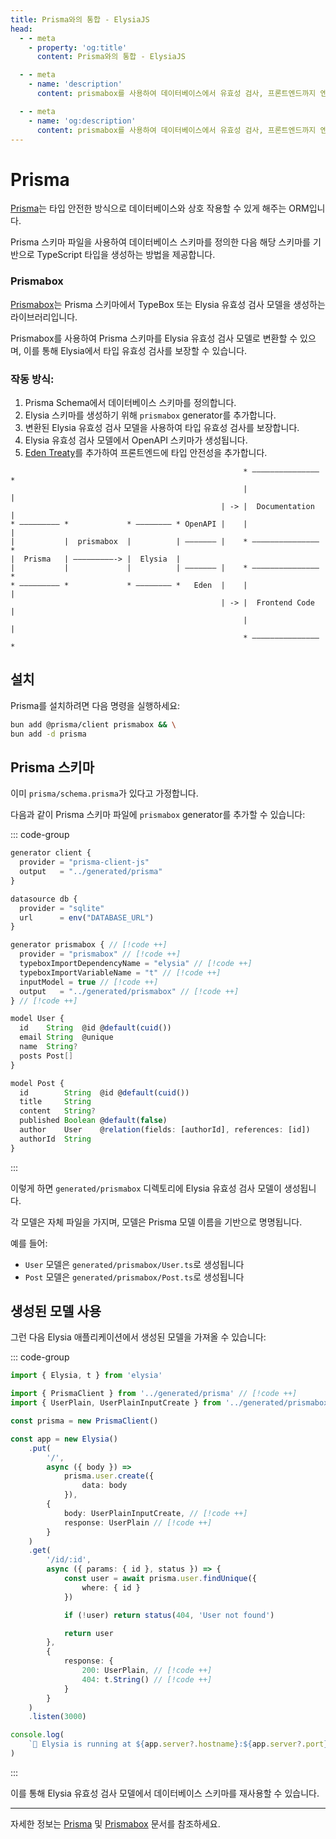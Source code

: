 ```yaml
---
title: Prisma와의 통합 - ElysiaJS
head:
  - - meta
    - property: 'og:title'
      content: Prisma와의 통합 - ElysiaJS

  - - meta
    - name: 'description'
      content: prismabox를 사용하여 데이터베이스에서 유효성 검사, 프론트엔드까지 엔드투엔드 타입 안전성을 생성할 수 있습니다.

  - - meta
    - name: 'og:description'
      content: prismabox를 사용하여 데이터베이스에서 유효성 검사, 프론트엔드까지 엔드투엔드 타입 안전성을 생성할 수 있습니다.
---
```


# Prisma
[Prisma](https://prisma.io)는 타입 안전한 방식으로 데이터베이스와 상호 작용할 수 있게 해주는 ORM입니다.

Prisma 스키마 파일을 사용하여 데이터베이스 스키마를 정의한 다음 해당 스키마를 기반으로 TypeScript 타입을 생성하는 방법을 제공합니다.

### Prismabox
[Prismabox](https://github.com/m1212e/prismabox)는 Prisma 스키마에서 TypeBox 또는 Elysia 유효성 검사 모델을 생성하는 라이브러리입니다.

Prismabox를 사용하여 Prisma 스키마를 Elysia 유효성 검사 모델로 변환할 수 있으며, 이를 통해 Elysia에서 타입 유효성 검사를 보장할 수 있습니다.

### 작동 방식:
1. Prisma Schema에서 데이터베이스 스키마를 정의합니다.
2. Elysia 스키마를 생성하기 위해 `prismabox` generator를 추가합니다.
3. 변환된 Elysia 유효성 검사 모델을 사용하여 타입 유효성 검사를 보장합니다.
4. Elysia 유효성 검사 모델에서 OpenAPI 스키마가 생성됩니다.
5. [Eden Treaty](/eden/overview)를 추가하여 프론트엔드에 타입 안전성을 추가합니다.

```
                                                    * ——————————————— *
                                                    |                 |
                                               | -> |  Documentation  |
* ————————— *             * ———————— * OpenAPI |    |                 |
|           |  prismabox  |          | ——————— |    * ——————————————— *
|  Prisma   | —————————-> |  Elysia  |
|           |             |          | ——————— |    * ——————————————— *
* ————————— *             * ———————— *   Eden  |    |                 |
                                               | -> |  Frontend Code  |
												    |                 |
												    * ——————————————— *

```

## 설치
Prisma를 설치하려면 다음 명령을 실행하세요:

```bash
bun add @prisma/client prismabox && \
bun add -d prisma
```

## Prisma 스키마
이미 `prisma/schema.prisma`가 있다고 가정합니다.

다음과 같이 Prisma 스키마 파일에 `prismabox` generator를 추가할 수 있습니다:

::: code-group

```ts [prisma/schema.prisma]
generator client {
  provider = "prisma-client-js"
  output   = "../generated/prisma"
}

datasource db {
  provider = "sqlite"
  url      = env("DATABASE_URL")
}

generator prismabox { // [!code ++]
  provider = "prismabox" // [!code ++]
  typeboxImportDependencyName = "elysia" // [!code ++]
  typeboxImportVariableName = "t" // [!code ++]
  inputModel = true // [!code ++]
  output   = "../generated/prismabox" // [!code ++]
} // [!code ++]

model User {
  id    String  @id @default(cuid())
  email String  @unique
  name  String?
  posts Post[]
}

model Post {
  id    	String  @id @default(cuid())
  title     String
  content   String?
  published Boolean @default(false)
  author    User    @relation(fields: [authorId], references: [id])
  authorId  String
}
```

:::

이렇게 하면 `generated/prismabox` 디렉토리에 Elysia 유효성 검사 모델이 생성됩니다.

각 모델은 자체 파일을 가지며, 모델은 Prisma 모델 이름을 기반으로 명명됩니다.

예를 들어:
- `User` 모델은 `generated/prismabox/User.ts`로 생성됩니다
- `Post` 모델은 `generated/prismabox/Post.ts`로 생성됩니다

## 생성된 모델 사용
그런 다음 Elysia 애플리케이션에서 생성된 모델을 가져올 수 있습니다:

::: code-group

```ts [src/index.ts]
import { Elysia, t } from 'elysia'

import { PrismaClient } from '../generated/prisma' // [!code ++]
import { UserPlain, UserPlainInputCreate } from '../generated/prismabox/User' // [!code ++]

const prisma = new PrismaClient()

const app = new Elysia()
    .put(
        '/',
        async ({ body }) =>
            prisma.user.create({
                data: body
            }),
        {
            body: UserPlainInputCreate, // [!code ++]
            response: UserPlain // [!code ++]
        }
    )
    .get(
        '/id/:id',
        async ({ params: { id }, status }) => {
            const user = await prisma.user.findUnique({
                where: { id }
            })

            if (!user) return status(404, 'User not found')

            return user
        },
        {
            response: {
                200: UserPlain, // [!code ++]
                404: t.String() // [!code ++]
            }
        }
    )
    .listen(3000)

console.log(
    `🦊 Elysia is running at ${app.server?.hostname}:${app.server?.port}`
)
```

:::

이를 통해 Elysia 유효성 검사 모델에서 데이터베이스 스키마를 재사용할 수 있습니다.

---

자세한 정보는 [Prisma](https://prisma.io) 및 [Prismabox](https://github.com/m1212e/prismabox) 문서를 참조하세요.
